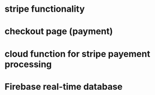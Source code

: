 # stripe functionality
# checkout page (payment)
# cloud function for stripe payement processing
# Firebase real-time database